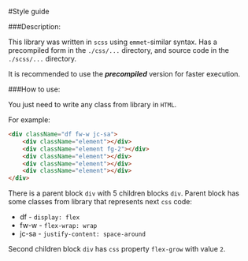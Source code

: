 #Style guide

###Description:

This library was written in `scss` using `emmet`-similar syntax.
Has a precompiled form in the `./css/...` directory,
and source code in the `./scss/...` directory.

It is recommended to use the ***precompiled*** version for faster execution.

###How to use:

You just need to write any class from library in `HTML`.

For example:

```html
<div className="df fw-w jc-sa">
    <div className="element"></div>
    <div className="element fg-2"></div>
    <div className="element"></div>
    <div className="element"></div>
    <div className="element"></div>
</div>
```

There is a parent block `div` with 5 children blocks `div`.
Parent block has some classes from library that represents next `css` code:
* df - `display: flex`
* fw-w - `flex-wrap: wrap`
* jc-sa - `justify-content: space-around`

Second children block `div` has `css` property `flex-grow` with value `2`.